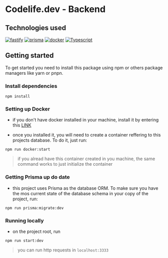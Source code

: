 # Codelife.dev - Backend

## Technologies used

[![fastify](https://img.shields.io/badge/-Next.js-000000?logo=next.js&style=for-the-badge)](https://next.js.js.org)
[![prisma](https://img.shields.io/badge/-tailwindcss-06B6D4?logo=tailwindcss&logoColor=000000&style=for-the-badge)](https://tailwindcss.com/docs/installation)
[![docker](https://img.shields.io/badge/-storybook-FF4785?logo=storybook&logoColor=000000&style=for-the-badge)](https://storybook.js.org/docs/react/get-started/install/)
[![Typescript](https://img.shields.io/badge/TypeScript-007ACC?style=for-the-badge&logo=typescript&logoColor=white)](https://www.typescriptlang.org/)

## Getting started

To get started you need to install this package using npm or others package managers like yarn or pnpn.

### Install dependencies

```shell
npm install
```

### Setting up Docker

- if you don't have docker installed in your machine, install it by entering this <a href="https://docs.docker.com/get-docker/">LINK</a>

- once you installed it, you will need to create a container reffering to this projects database. To do it, just run:

```shell
npm run docker:start
```

> if you alread have this container created in you machine, the same command works to just initialize the container

### Getting Prisma up do date

- this project uses Prisma as the database ORM. To make sure you have the mos current state of the database schema in your copy of the project, run:

```shell
npm run prisma:migrate:dev
```

### Running locally
- on the project root, run 

```shell
npm run start:dev
```
> you can run http requests in `localhost:3333`
